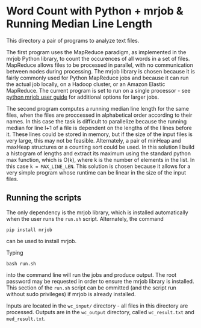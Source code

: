Word Count with Python + mrjob & Running Median Line Length 
===========================================================

This directory a pair of programs to analyze text files.

The first program uses the MapReduce paradigm, as implemented in
the mrjob Python library, to count the occurences of all words in a 
set of files. MapReduce allows files to be processed in parallel,
with no communication between nodes during processing. The mrjob library is
chosen because it is fairly commonly used for Python MapReduce jobs and
because it can run the actual job locally, on a Hadoop cluster, or an Amazon Elastic 
MapReduce. The current program is set to run on a single processor - see
[python mrjob user guide](https://pythonhosted.org/mrjob/guides/quickstart.html#running-your-job-different-ways)
for additional options for larger jobs. 

The second program computes a running median line length for the same 
files, when the files are proccessed in alphabetical order according to 
their names. In this case the task is difficult to parallelize because
the running median for line l+1 of a file is dependent on the lengths of
the l lines before it. These lines could be stored in memory, but if the
size of the input files is very large, this may not be feasible. Alternately,
a pair of minHeap and maxHeap structures or a counting sort could be used.
In this solution I build a histogram of lengths and extract its maximum using
the standard python max function, which is O(k), where k is the number of
elements in the list. In this case `k = MAX_LINE_LEN`. This solution is chosen
because it allows for a very simple program whose runtime can be linear in the 
size of the input files.

Running the scripts
-----------------------
The only dependency is the mrjob library, which is installed automatically
when the user runs the `run.sh` script. Alternately, the command

    pip install mrjob

can be used to install mrjob. 

Typing

    bash run.sh

into the command line will run the jobs and produce output. The root password may
be requested in order to ensure the mrjob library is installed. This section of the `run.sh`
script can be ommitted (and the script run without sudo privileges) if mrjob is already installed. 

Inputs are located in the `wc_input/` directory - all files in this directory are processed. Outputs are
in the `wc_output` directory, called `wc_result.txt` and `med_result.txt`.
